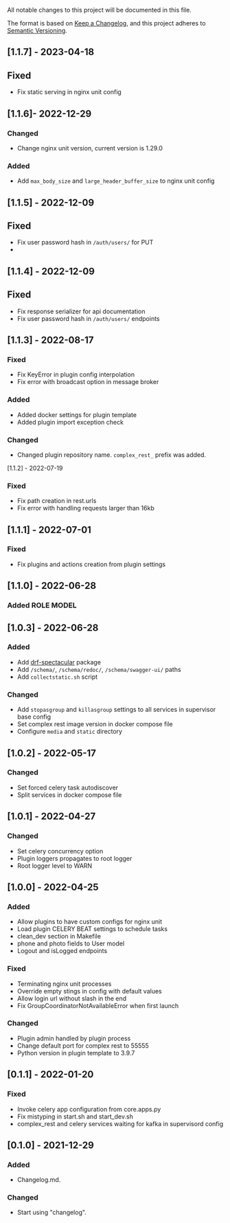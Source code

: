 All notable changes to this project will be documented in this file.

The format is based on [Keep a Changelog](https://keepachangelog.com/en/1.0.0/),
and this project adheres to [Semantic Versioning](https://semver.org/spec/v2.0.0.html).

## [1.1.7] - 2023-04-18
## Fixed
- Fix static serving in nginx unit config

## [1.1.6]- 2022-12-29
### Changed
- Change nginx unit version, current version is 1.29.0
### Added
- Add `max_body_size` and `large_header_buffer_size` to nginx unit config

## [1.1.5] - 2022-12-09
## Fixed
- Fix user password hash in `/auth/users/` for PUT
- 
## [1.1.4] - 2022-12-09
## Fixed 
- Fix response serializer for api documentation
- Fix user password hash in `/auth/users/` endpoints

## [1.1.3] - 2022-08-17
### Fixed
- Fix KeyError in plugin config interpolation
- Fix error with broadcast option in message broker
### Added
- Added docker settings for plugin template
- Added plugin import exception check 
### Changed
- Changed plugin repository name. `complex_rest_` prefix was added.

[1.1.2] - 2022-07-19
### Fixed
- Fix path creation in rest.urls
- Fix error with handling requests larger than 16kb

## [1.1.1] - 2022-07-01
### Fixed
- Fix plugins and actions creation from plugin settings 

## [1.1.0] - 2022-06-28
### Added ROLE MODEL

## [1.0.3] - 2022-06-28
### Added
- Add [drf-spectacular](https://drf-spectacular.readthedocs.io/en/latest/) package
- Add `/schema/`, `/schema/redoc/`, `/schema/swagger-ui/` paths
- Add `collectstatic.sh` script
### Changed 
- Add `stopasgroup` and `killasgroup` settings to all services in supervisor base config
- Set complex rest image version in docker compose file
- Configure `media` and `static` directory

## [1.0.2] - 2022-05-17
### Changed
- Set forced celery task autodiscover
- Split services in docker compose file

## [1.0.1] - 2022-04-27
### Changed
- Set celery concurrency option
- Plugin loggers propagates to root logger
- Root logger level to WARN

## [1.0.0] - 2022-04-25
### Added
- Allow plugins to have custom configs for nginx unit
- Load plugin CELERY BEAT settings to schedule tasks
- clean_dev section in Makefile
- phone and photo fields to User model
- Logout and isLogged endpoints
### Fixed
- Terminating nginx unit processes
- Override empty stings in config with default values
- Allow login url without slash in the end
- Fix GroupCoordinatorNotAvailableError when first launch
### Changed
- Plugin admin handled by plugin process
- Change default port for complex rest to 55555
- Python version in plugin template to 3.9.7

## [0.1.1] - 2022-01-20
### Fixed
- Invoke celery app configuration from core.apps.py 
- Fix mistyping in start.sh and start_dev.sh
- complex_rest and celery services waiting for kafka in supervisord config

## [0.1.0] - 2021-12-29
### Added
- Changelog.md.

### Changed
- Start using "changelog".